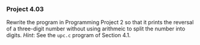 ### Project 4.03
Rewrite the program in Programming Project 2 so that it prints the reversal of a
three-digit number without using arithmeic to split the number into digits.
*Hint*: See the `upc.c` program of Section 4.1.

